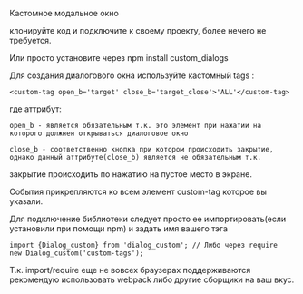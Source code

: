 Кастомное модальное окно

клонируйте код и подключите к своему проекту, более нечего не требуется.

Или просто установите через npm install custom_dialogs

Для создания диалогового окна используйте кастомный tags :

    <custom-tag open_b='target' close_b='target_close'>'ALL'</custom-tag>

где аттрибут: 

    open_b - является обязательным т.к. это элемент при нажатии на которого должнен открываться диалоговое окно

    close_b - соответственно кнопка при котором происходить закрытие, однако данный аттрибуте(close_b) является не обязательным т.к.

закрытие происходить по нажатию на пустое место в экране.

События прикрепляются ко всем элемент custom-tag которое вы указали.

Для подключение библиотеки следует просто ее импортировать(если установили при помощи npm) и задать имя вашего тэга

    import {Dialog_custom} from 'dialog_custom'; // Либо через require
    new Dialog_custom('custom-tags');
    
Т.к. import/require еще не вовсех браузерах поддерживаются рекомендую использовать webpack
либо другие сборщики на ваш вкус.
